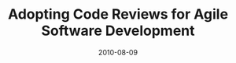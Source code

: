 ---
abstract: ''
authors:
- Andreas Mauczka
- Mario Bernhart
- Thomas Grechenig
date: '2010-08-09'
featured: false
links:
- name: Publik
  url: https://publik.tuwien.ac.at/showentry.php?ID=195639&lang=2
publication_types:
- '1'
publishDate: '2010-08-09'
specifics: null
title: Adopting Code Reviews for Agile Software Development
url_pdf: ''
---
